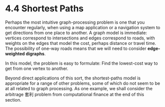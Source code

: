 # 4.4 Shortest Paths

Perhaps the most intuitive graph-processing problem is one that you encounter regularly, when using a map application or a navigation system to get directions from one place to another. A graph model is immediate: vertices correspond to intersections and edges correspond to roads, with weights on the edges that model the cost, perhaps distance or travel time. The possibility of one-way roads means that we will need to consider **edge-weighted digraphs**.

In this model, the problem is easy to formulate: Find the lowest-cost way to get from one vertex to another.

Beyond direct applications of this sort, the shortest-paths model is appropriate for a range of other problems, some of which do not seem to be at all related to graph processing. As one example, we shall consider the arbitrage 套利 problem from computational finance at the end of this section.

